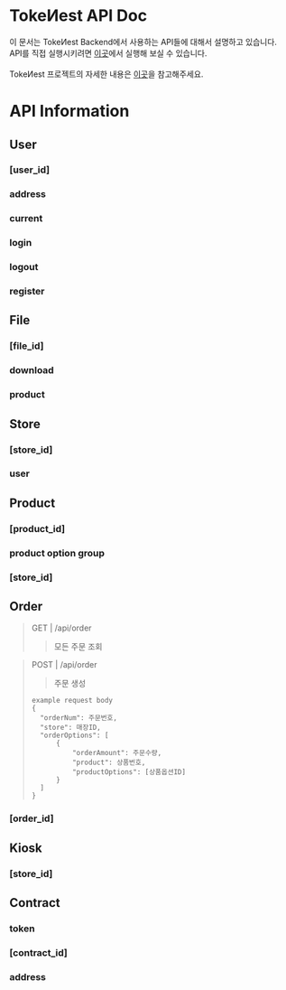 # TokeИest API Doc
이 문서는 TokeИest Backend에서 사용하는 API들에 대해서 설명하고 있습니다.<br>
API를 직접 실행시키려면 [이곳](https://www.postman.com/tokenestpostman/workspace/team-workspace/overview)에서 실행해 보실 수 있습니다.<br><br>
TokeИest 프로젝트의 자세한 내용은 [이곳](https://github.com/TokeNest)을 참고해주세요.

# API Information
## User
### [user_id]
### address
### current
### login
### logout
### register

## File
### [file_id]
### download
### product

## Store
### [store_id]
### user

## Product
### [product_id]
### product option group
### [store_id]

## Order
> GET | /api/order
>> 모든 주문 조회

> POST | /api/order
>> 주문 생성
> ```
> example request body
> {
>   "orderNum": 주문번호,
>   "store": 매장ID,
>   "orderOptions": [
>       {
>           "orderAmount": 주문수량,
>           "product": 상품번호,
>           "productOptions": [상품옵션ID] 
>       }
>   ]
> }
> ```
### [order_id]

## Kiosk
### [store_id]

## Contract
### token
### [contract_id]
### address
